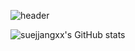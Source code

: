 ![header](https://capsule-render.vercel.app/api?type=Waving&color=auto&height=300&section=header&text=Sue%20Yoon%20GitHub&fontSize=80&animation=blink)


![suejjangxx's GitHub stats](https://github-readme-stats.vercel.app/api?username=suejjangxx&count_private=true&show_icons=true)
